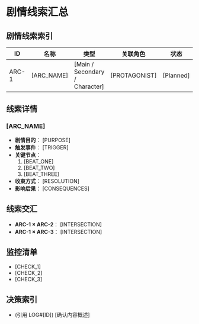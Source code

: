 # 剧情线索汇总

## 剧情线索索引
| ID | 名称 | 类型 | 关联角色 | 状态 |
| -- | ---- | ---- | -------- | ---- |
| ARC-1 | [ARC_NAME] | [Main / Secondary / Character] | [PROTAGONIST] | [Planned]

## 线索详情
### [ARC_NAME]
- **剧情目的**： [PURPOSE]
- **触发事件**： [TRIGGER]
- **关键节点**：
  1. [BEAT_ONE]
  2. [BEAT_TWO]
  3. [BEAT_THREE]
- **收束方式**： [RESOLUTION]
- **影响后果**： [CONSEQUENCES]

## 线索交汇
- **ARC-1 × ARC-2**： [INTERSECTION]
- **ARC-1 × ARC-3**： [INTERSECTION]

## 监控清单
- [CHECK_1]
- [CHECK_2]
- [CHECK_3]

## 决策索引
- (引用 LOG#[ID]) [确认内容概述]
